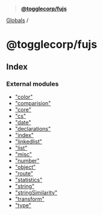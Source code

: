 > **[@togglecorp/fujs](README.md)**

[Globals](globals.md) /

# @togglecorp/fujs

## Index

### External modules

* ["color"](modules/_color_.md)
* ["comparision"](modules/_comparision_.md)
* ["core"](modules/_core_.md)
* ["cs"](modules/_cs_.md)
* ["date"](modules/_date_.md)
* ["declarations"](modules/_declarations_.md)
* ["index"](modules/_index_.md)
* ["linkedlist"](modules/_linkedlist_.md)
* ["list"](modules/_list_.md)
* ["misc"](modules/_misc_.md)
* ["number"](modules/_number_.md)
* ["object"](modules/_object_.md)
* ["route"](modules/_route_.md)
* ["statistics"](modules/_statistics_.md)
* ["string"](modules/_string_.md)
* ["stringSimilarity"](modules/_stringsimilarity_.md)
* ["transform"](modules/_transform_.md)
* ["type"](modules/_type_.md)